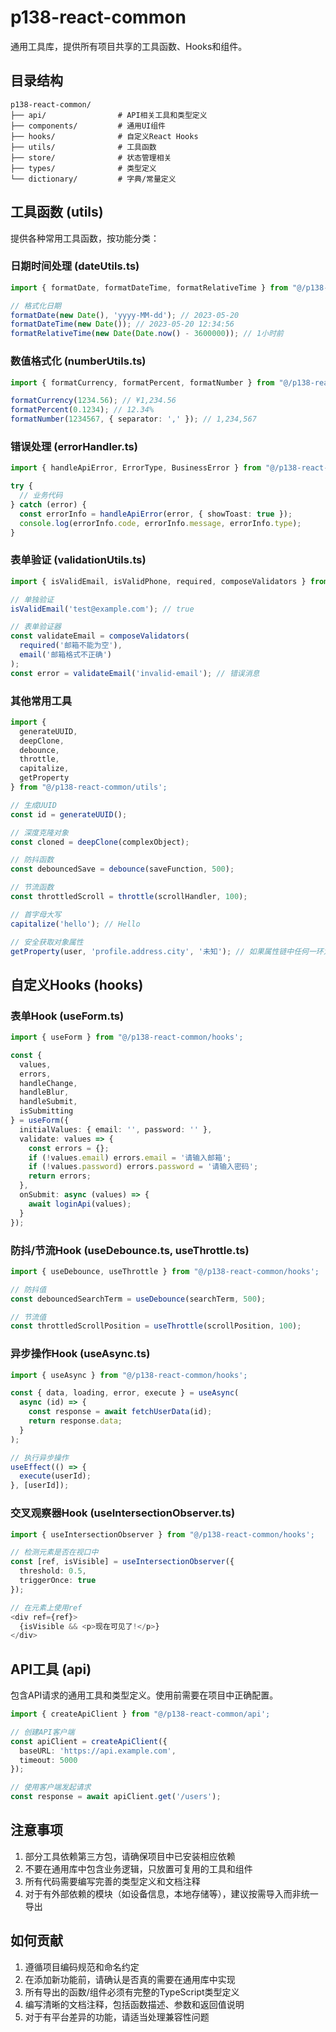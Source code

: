 # p138-react-common

通用工具库，提供所有项目共享的工具函数、Hooks和组件。

## 目录结构

```
p138-react-common/
├── api/                # API相关工具和类型定义
├── components/         # 通用UI组件
├── hooks/              # 自定义React Hooks
├── utils/              # 工具函数
├── store/              # 状态管理相关
├── types/              # 类型定义
└── dictionary/         # 字典/常量定义
```

## 工具函数 (utils)

提供各种常用工具函数，按功能分类：

### 日期时间处理 (dateUtils.ts)

```typescript
import { formatDate, formatDateTime, formatRelativeTime } from "@/p138-react-common/utils';

// 格式化日期
formatDate(new Date(), 'yyyy-MM-dd'); // 2023-05-20
formatDateTime(new Date()); // 2023-05-20 12:34:56
formatRelativeTime(new Date(Date.now() - 3600000)); // 1小时前
```

### 数值格式化 (numberUtils.ts)

```typescript
import { formatCurrency, formatPercent, formatNumber } from "@/p138-react-common/utils';

formatCurrency(1234.56); // ¥1,234.56
formatPercent(0.1234); // 12.34%
formatNumber(1234567, { separator: ',' }); // 1,234,567
```

### 错误处理 (errorHandler.ts)

```typescript
import { handleApiError, ErrorType, BusinessError } from "@/p138-react-common/utils';

try {
  // 业务代码
} catch (error) {
  const errorInfo = handleApiError(error, { showToast: true });
  console.log(errorInfo.code, errorInfo.message, errorInfo.type);
}
```

### 表单验证 (validationUtils.ts)

```typescript
import { isValidEmail, isValidPhone, required, composeValidators } from "@/p138-react-common/utils';

// 单独验证
isValidEmail('test@example.com'); // true

// 表单验证器
const validateEmail = composeValidators(
  required('邮箱不能为空'),
  email('邮箱格式不正确')
);
const error = validateEmail('invalid-email'); // 错误消息
```

### 其他常用工具

```typescript
import { 
  generateUUID, 
  deepClone, 
  debounce, 
  throttle, 
  capitalize, 
  getProperty 
} from "@/p138-react-common/utils';

// 生成UUID
const id = generateUUID();

// 深度克隆对象
const cloned = deepClone(complexObject);

// 防抖函数
const debouncedSave = debounce(saveFunction, 500);

// 节流函数
const throttledScroll = throttle(scrollHandler, 100);

// 首字母大写
capitalize('hello'); // Hello

// 安全获取对象属性
getProperty(user, 'profile.address.city', '未知'); // 如果属性链中任何一环为空，返回'未知'
```

## 自定义Hooks (hooks)

### 表单Hook (useForm.ts)

```typescript
import { useForm } from "@/p138-react-common/hooks';

const { 
  values, 
  errors, 
  handleChange, 
  handleBlur, 
  handleSubmit, 
  isSubmitting 
} = useForm({
  initialValues: { email: '', password: '' },
  validate: values => {
    const errors = {};
    if (!values.email) errors.email = '请输入邮箱';
    if (!values.password) errors.password = '请输入密码';
    return errors;
  },
  onSubmit: async (values) => {
    await loginApi(values);
  }
});
```

### 防抖/节流Hook (useDebounce.ts, useThrottle.ts)

```typescript
import { useDebounce, useThrottle } from "@/p138-react-common/hooks';

// 防抖值
const debouncedSearchTerm = useDebounce(searchTerm, 500);

// 节流值
const throttledScrollPosition = useThrottle(scrollPosition, 100);
```

### 异步操作Hook (useAsync.ts)

```typescript
import { useAsync } from "@/p138-react-common/hooks';

const { data, loading, error, execute } = useAsync(
  async (id) => {
    const response = await fetchUserData(id);
    return response.data;
  }
);

// 执行异步操作
useEffect(() => {
  execute(userId);
}, [userId]);
```

### 交叉观察器Hook (useIntersectionObserver.ts)

```typescript
import { useIntersectionObserver } from "@/p138-react-common/hooks';

// 检测元素是否在视口中
const [ref, isVisible] = useIntersectionObserver({
  threshold: 0.5,
  triggerOnce: true
});

// 在元素上使用ref
<div ref={ref}>
  {isVisible && <p>现在可见了!</p>}
</div>
```

## API工具 (api)

包含API请求的通用工具和类型定义。使用前需要在项目中正确配置。

```typescript
import { createApiClient } from "@/p138-react-common/api';

// 创建API客户端
const apiClient = createApiClient({
  baseURL: 'https://api.example.com',
  timeout: 5000
});

// 使用客户端发起请求
const response = await apiClient.get('/users');
```

## 注意事项

1. 部分工具依赖第三方包，请确保项目中已安装相应依赖
2. 不要在通用库中包含业务逻辑，只放置可复用的工具和组件
3. 所有代码需要编写完善的类型定义和文档注释
4. 对于有外部依赖的模块（如设备信息，本地存储等），建议按需导入而非统一导出

## 如何贡献

1. 遵循项目编码规范和命名约定
2. 在添加新功能前，请确认是否真的需要在通用库中实现
3. 所有导出的函数/组件必须有完整的TypeScript类型定义
4. 编写清晰的文档注释，包括函数描述、参数和返回值说明
5. 对于有平台差异的功能，请适当处理兼容性问题
